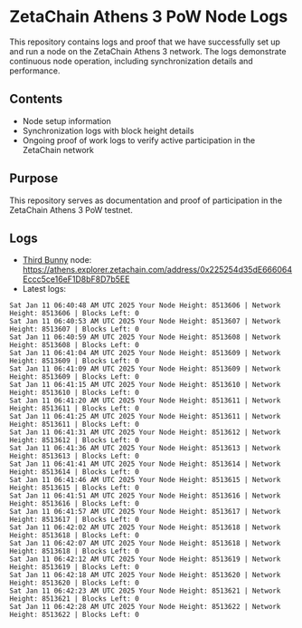 # ZetaChain Athens 3 PoW Node Logs
This repository contains logs and proof that we have successfully set up and run a node on the ZetaChain Athens 3 network. The logs demonstrate continuous node operation, including synchronization details and performance.

## Contents
- Node setup information
- Synchronization logs with block height details
- Ongoing proof of work logs to verify active participation in the ZetaChain network

## Purpose
This repository serves as documentation and proof of participation in the ZetaChain Athens 3 PoW testnet.

## Logs

- [Third Bunny](https://thirdbunny.xyz/) node: https://athens.explorer.zetachain.com/address/0x225254d35dE666064Eccc5ce16eF1D8bF8D7b5EE
- Latest logs:
```
Sat Jan 11 06:40:48 AM UTC 2025 Your Node Height: 8513606 | Network Height: 8513606 | Blocks Left: 0
Sat Jan 11 06:40:53 AM UTC 2025 Your Node Height: 8513607 | Network Height: 8513607 | Blocks Left: 0
Sat Jan 11 06:40:59 AM UTC 2025 Your Node Height: 8513608 | Network Height: 8513608 | Blocks Left: 0
Sat Jan 11 06:41:04 AM UTC 2025 Your Node Height: 8513609 | Network Height: 8513609 | Blocks Left: 0
Sat Jan 11 06:41:09 AM UTC 2025 Your Node Height: 8513609 | Network Height: 8513609 | Blocks Left: 0
Sat Jan 11 06:41:15 AM UTC 2025 Your Node Height: 8513610 | Network Height: 8513610 | Blocks Left: 0
Sat Jan 11 06:41:20 AM UTC 2025 Your Node Height: 8513611 | Network Height: 8513611 | Blocks Left: 0
Sat Jan 11 06:41:25 AM UTC 2025 Your Node Height: 8513611 | Network Height: 8513611 | Blocks Left: 0
Sat Jan 11 06:41:31 AM UTC 2025 Your Node Height: 8513612 | Network Height: 8513612 | Blocks Left: 0
Sat Jan 11 06:41:36 AM UTC 2025 Your Node Height: 8513613 | Network Height: 8513613 | Blocks Left: 0
Sat Jan 11 06:41:41 AM UTC 2025 Your Node Height: 8513614 | Network Height: 8513614 | Blocks Left: 0
Sat Jan 11 06:41:46 AM UTC 2025 Your Node Height: 8513615 | Network Height: 8513615 | Blocks Left: 0
Sat Jan 11 06:41:51 AM UTC 2025 Your Node Height: 8513616 | Network Height: 8513616 | Blocks Left: 0
Sat Jan 11 06:41:57 AM UTC 2025 Your Node Height: 8513617 | Network Height: 8513617 | Blocks Left: 0
Sat Jan 11 06:42:02 AM UTC 2025 Your Node Height: 8513618 | Network Height: 8513618 | Blocks Left: 0
Sat Jan 11 06:42:07 AM UTC 2025 Your Node Height: 8513618 | Network Height: 8513618 | Blocks Left: 0
Sat Jan 11 06:42:12 AM UTC 2025 Your Node Height: 8513619 | Network Height: 8513619 | Blocks Left: 0
Sat Jan 11 06:42:18 AM UTC 2025 Your Node Height: 8513620 | Network Height: 8513620 | Blocks Left: 0
Sat Jan 11 06:42:23 AM UTC 2025 Your Node Height: 8513621 | Network Height: 8513621 | Blocks Left: 0
Sat Jan 11 06:42:28 AM UTC 2025 Your Node Height: 8513622 | Network Height: 8513622 | Blocks Left: 0
```
